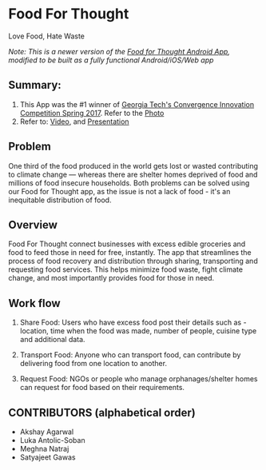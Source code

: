 # Food For Thought
Love Food, Hate Waste

*Note: This is a newer version of the [Food for Thought Android App](https://github.com/MeghnaNatraj/food-for-thought-web-app), modified to be built as a fully functional Android/iOS/Web app*

## Summary:

1. This App was the #1 winner of [Georgia Tech's Convergence Innovation Competition Spring 2017](https://research.gatech.edu/ipat/cic/spring-2017). Refer to the [Photo](https://www.facebook.com/photo/?fbid=1621351304549231&set=a.1621255594558802)
2. Refer to: [Video](https://youtu.be/mftgRBu0Szc), and [Presentation](https://docs.google.com/presentation/d/1rpllEmf-GpftYP1EQE9lSo4GahJiYjlZ2yKIz9j1qPU/edit?usp=sharing)

## Problem 

One third of the food produced in the world gets lost or wasted contributing to climate change — whereas there are shelter homes deprived of food and millions of food insecure households. Both problems can be solved using our Food for Thought app, as the issue is not a lack of food - it's an inequitable distribution of food.

## Overview

Food For Thought connect businesses with excess edible groceries and food to feed those in need for free, instantly. The app that streamlines the process of food recovery and distribution through sharing, transporting and requesting food services. This helps minimize food waste, fight climate change, and most importantly provides food for those in need.

## Work flow

1. Share Food: Users who have excess food post their details such as - location, time when the food was made, number of people, cuisine type and additional data.

2. Transport Food: Anyone who can transport food, can contribute by delivering food from one location to another.

3. Request Food: NGOs or people who manage orphanages/shelter homes can request for food based on their requirements. 

## CONTRIBUTORS (alphabetical order)

* Akshay Agarwal
* Luka Antolic-Soban
* Meghna Natraj
* Satyajeet Gawas
